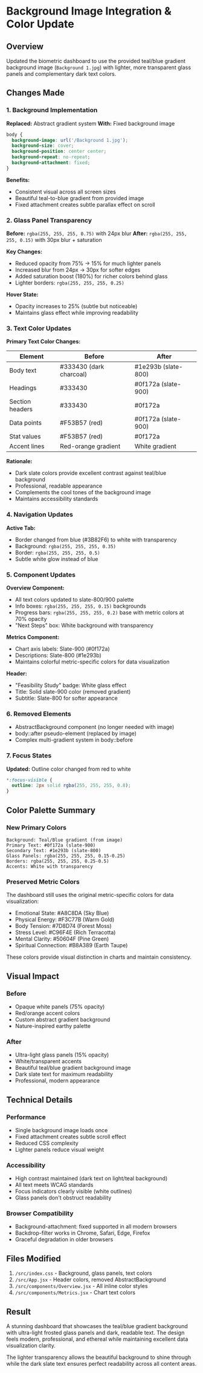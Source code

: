 # Background Image Integration & Color Update

## Overview
Updated the biometric dashboard to use the provided teal/blue gradient background image (`Background 1.jpg`) with lighter, more transparent glass panels and complementary dark text colors.

## Changes Made

### 1. Background Implementation
**Replaced:** Abstract gradient system
**With:** Fixed background image

```css
body {
  background-image: url('/Background 1.jpg');
  background-size: cover;
  background-position: center center;
  background-repeat: no-repeat;
  background-attachment: fixed;
}
```

**Benefits:**
- Consistent visual across all screen sizes
- Beautiful teal-to-blue gradient from provided image
- Fixed attachment creates subtle parallax effect on scroll

### 2. Glass Panel Transparency
**Before:** `rgba(255, 255, 255, 0.75)` with 24px blur
**After:** `rgba(255, 255, 255, 0.15)` with 30px blur + saturation

**Key Changes:**
- Reduced opacity from 75% → 15% for much lighter panels
- Increased blur from 24px → 30px for softer edges
- Added saturation boost (180%) for richer colors behind glass
- Lighter borders: `rgba(255, 255, 255, 0.25)`

**Hover State:**
- Opacity increases to 25% (subtle but noticeable)
- Maintains glass effect while improving readability

### 3. Text Color Updates
**Primary Text Color Changes:**

| Element | Before | After |
|---------|--------|-------|
| Body text | #333430 (dark charcoal) | #1e293b (slate-800) |
| Headings | #333430 | #0f172a (slate-900) |
| Section headers | #333430 | #0f172a |
| Data points | #F53B57 (red) | #0f172a (slate-900) |
| Stat values | #F53B57 (red) | #0f172a |
| Accent lines | Red-orange gradient | White gradient |

**Rationale:**
- Dark slate colors provide excellent contrast against teal/blue background
- Professional, readable appearance
- Complements the cool tones of the background image
- Maintains accessibility standards

### 4. Navigation Updates
**Active Tab:**
- Border changed from blue (#3B82F6) to white with transparency
- Background: `rgba(255, 255, 255, 0.35)`
- Border: `rgba(255, 255, 255, 0.5)`
- Subtle white glow instead of blue

### 5. Component Updates

**Overview Component:**
- All text colors updated to slate-800/900 palette
- Info boxes: `rgba(255, 255, 255, 0.15)` backgrounds
- Progress bars: `rgba(255, 255, 255, 0.2)` base with metric colors at 70% opacity
- "Next Steps" box: White background with transparency

**Metrics Component:**
- Chart axis labels: Slate-900 (#0f172a)
- Descriptions: Slate-800 (#1e293b)
- Maintains colorful metric-specific colors for data visualization

**Header:**
- "Feasibility Study" badge: White glass effect
- Title: Solid slate-900 color (removed gradient)
- Subtitle: Slate-800 for softer appearance

### 6. Removed Elements
- AbstractBackground component (no longer needed with image)
- body::after pseudo-element (replaced by image)
- Complex multi-gradient system in body::before

### 7. Focus States
**Updated:** Outline color changed from red to white
```css
*:focus-visible {
  outline: 2px solid rgba(255, 255, 255, 0.8);
}
```

## Color Palette Summary

### New Primary Colors
```
Background: Teal/Blue gradient (from image)
Primary Text: #0f172a (slate-900)
Secondary Text: #1e293b (slate-800)
Glass Panels: rgba(255, 255, 255, 0.15-0.25)
Borders: rgba(255, 255, 255, 0.25-0.5)
Accents: White with transparency
```

### Preserved Metric Colors
The dashboard still uses the original metric-specific colors for data visualization:
- Emotional State: #A8C8DA (Sky Blue)
- Physical Energy: #F3C77B (Warm Gold)
- Body Tension: #7D8D74 (Forest Moss)
- Stress Level: #C96F4E (Rich Terracotta)
- Mental Clarity: #50604F (Pine Green)
- Spiritual Connection: #B8A389 (Earth Taupe)

These colors provide visual distinction in charts and maintain consistency.

## Visual Impact

### Before
- Opaque white panels (75% opacity)
- Red/orange accent colors
- Custom abstract gradient background
- Nature-inspired earthy palette

### After
- Ultra-light glass panels (15% opacity)
- White/transparent accents
- Beautiful teal/blue gradient background image
- Dark slate text for maximum readability
- Professional, modern appearance

## Technical Details

### Performance
- Single background image loads once
- Fixed attachment creates subtle scroll effect
- Reduced CSS complexity
- Lighter panels reduce visual weight

### Accessibility
- High contrast maintained (dark text on light/teal background)
- All text meets WCAG standards
- Focus indicators clearly visible (white outlines)
- Glass panels don't obstruct readability

### Browser Compatibility
- Background-attachment: fixed supported in all modern browsers
- Backdrop-filter works in Chrome, Safari, Edge, Firefox
- Graceful degradation in older browsers

## Files Modified
1. `/src/index.css` - Background, glass panels, text colors
2. `/src/App.jsx` - Header colors, removed AbstractBackground
3. `/src/components/Overview.jsx` - All inline color styles
4. `/src/components/Metrics.jsx` - Chart text colors

## Result
A stunning dashboard that showcases the teal/blue gradient background with ultra-light frosted glass panels and dark, readable text. The design feels modern, professional, and ethereal while maintaining excellent data visualization clarity.

The lighter transparency allows the beautiful background to shine through while the dark slate text ensures perfect readability across all content areas.
